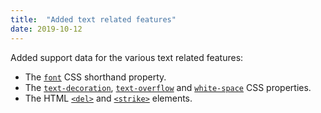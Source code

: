 ```yaml
---
title:  "Added text related features"
date: 2019-10-12
---
```


Added support data for the various text related features:

* The [`font`](/features/css-font/) CSS shorthand property.
* The [`text-decoration`](/features/css-text-decoration/), [`text-overflow`](/features/css-text-overflow/) and [`white-space`](/features/css-white-space/) CSS properties.
* The HTML [`<del>`](/features/html-del/) and [`<strike>`](/features/html-strike/) elements.